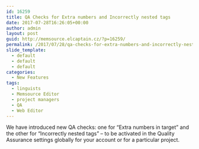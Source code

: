 ```yaml
---
id: 16259
title: QA Checks for Extra numbers and Incorrectly nested tags
date: 2017-07-28T16:26:05+00:00
author: admin
layout: post
guid: http://memsource.elcaptain.cz/?p=16259/
permalink: /2017/07/28/qa-checks-for-extra-numbers-and-incorrectly-nested-tags/
slide_template:
  - default
  - default
  - default
categories:
  - New Features
tags:
  - linguists
  - Memsource Editor
  - project managers
  - QA
  - Web Editor
---
```

We have introduced new QA checks: one for &#8220;Extra numbers in target&#8221; and the other for &#8220;Incorrectly nested tags&#8221; &#8211; to be activated in the Quality Assurance settings globally for your account or for a particular project.